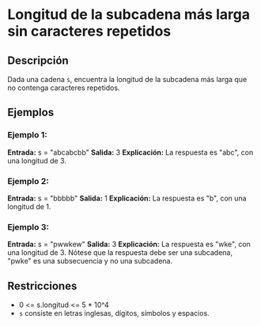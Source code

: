 # Longitud de la subcadena más larga sin caracteres repetidos

## Descripción

Dada una cadena `s`, encuentra la longitud de la subcadena más larga que no contenga caracteres repetidos.

## Ejemplos

### Ejemplo 1:

**Entrada:** s = "abcabcbb"
**Salida:** 3
**Explicación:** La respuesta es "abc", con una longitud de 3.

### Ejemplo 2:

**Entrada:** s = "bbbbb"
**Salida:** 1
**Explicación:** La respuesta es "b", con una longitud de 1.

### Ejemplo 3:

**Entrada:** s = "pwwkew"
**Salida:** 3
**Explicación:** La respuesta es "wke", con una longitud de 3.
Nótese que la respuesta debe ser una subcadena, "pwke" es una subsecuencia y no una subcadena.

## Restricciones

- 0 <= s.longitud <= 5 * 10^4
- `s` consiste en letras inglesas, dígitos, símbolos y espacios.